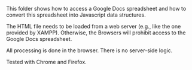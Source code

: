 This folder shows how to access a Google Docs spreadsheet and how to convert this spreadsheet into Javascript data structures.

The HTML file needs to be loaded from a web server (e.g., like the one provided by XAMPP).
Otherwise, the Browsers will prohibit access to the Google Docs spreadsheet.

All processing is done in the browser. There is no server-side logic.

Tested with Chrome and Firefox.